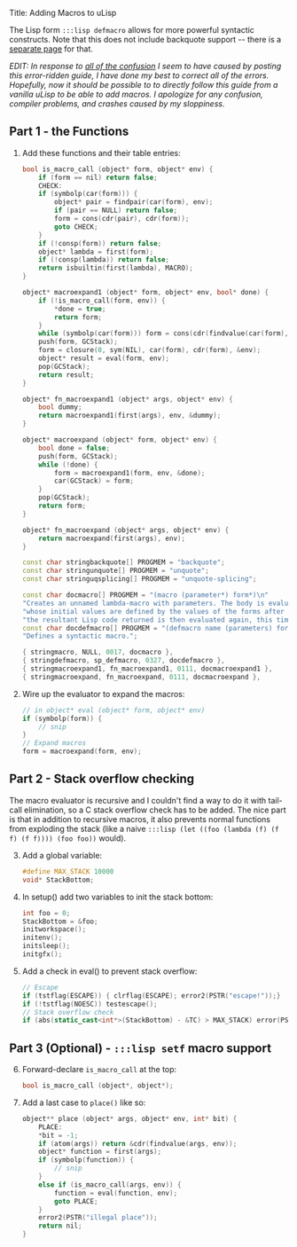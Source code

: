 Title: Adding Macros to uLisp

The Lisp form `:::lisp defmacro` allows for more powerful syntactic constructs. Note that this does not include backquote support -- there is a [separate page]({filename}backquote.md) for that.

*EDIT: In response to [all of the confusion](http://forum.ulisp.com/t/what-would-you-like-to-see-in-ulisp-in-2024/1350/36) I seem to have caused by posting this error-ridden guide, I have done my best to correct all of the errors. Hopefully, now it should be possible to to directly follow this guide from a vanilla uLisp to be able to add macros. I apologize for any confusion, compiler problems, and crashes caused by my sloppiness.*

## Part 1 - the Functions

1. Add these functions and their table entries:

    ```cpp
    bool is_macro_call (object* form, object* env) {
        if (form == nil) return false;
        CHECK:
        if (symbolp(car(form))) {
            object* pair = findpair(car(form), env);
            if (pair == NULL) return false;
            form = cons(cdr(pair), cdr(form));
            goto CHECK;
        }
        if (!consp(form)) return false;
        object* lambda = first(form);
        if (!consp(lambda)) return false;
        return isbuiltin(first(lambda), MACRO);
    }

    object* macroexpand1 (object* form, object* env, bool* done) {
        if (!is_macro_call(form, env)) {
            *done = true;
            return form;
        }
        while (symbolp(car(form))) form = cons(cdr(findvalue(car(form), env)), cdr(form));
        push(form, GCStack);
        form = closure(0, sym(NIL), car(form), cdr(form), &env);
        object* result = eval(form, env);
        pop(GCStack);
        return result;
    }

    object* fn_macroexpand1 (object* args, object* env) {
        bool dummy;
        return macroexpand1(first(args), env, &dummy);
    }

    object* macroexpand (object* form, object* env) {
        bool done = false;
        push(form, GCStack);
        while (!done) {
            form = macroexpand1(form, env, &done);
            car(GCStack) = form;
        }
        pop(GCStack);
        return form;
    }

    object* fn_macroexpand (object* args, object* env) {
        return macroexpand(first(args), env);
    }
    ```

    ```cpp
    const char stringbackquote[] PROGMEM = "backquote";
    const char stringunquote[] PROGMEM = "unquote";
    const char stringuqsplicing[] PROGMEM = "unquote-splicing";
    ```

    ```cpp
    const char docmacro[] PROGMEM = "(macro (parameter*) form*)\n"
    "Creates an unnamed lambda-macro with parameters. The body is evaluated with the parameters as local variables\n"
    "whose initial values are defined by the values of the forms after the macro form;\n"
    "the resultant Lisp code returned is then evaluated again, this time in the scope of where the macro was called.";
    const char docdefmacro[] PROGMEM = "(defmacro name (parameters) form*)\n"
    "Defines a syntactic macro.";
    ```

    ```cpp
    { stringmacro, NULL, 0017, docmacro },
    { stringdefmacro, sp_defmacro, 0327, docdefmacro },
    { stringmacroexpand1, fn_macroexpand1, 0111, docmacroexpand1 },
    { stringmacroexpand, fn_macroexpand, 0111, docmacroexpand },
    ```

2. Wire up the evaluator to expand the macros:

    ```{.cpp data-line="6"}
    // in object* eval (object* form, object* env)
    if (symbolp(form)) {
        // snip
    }
    // Expand macros
    form = macroexpand(form, env);
    ```

## Part 2 - Stack overflow checking

The macro evaluator is recursive and I couldn't find a way to do it with tail-call elimination, so a C stack overflow check has to be added. The nice part is that in addition to recursive macros, it also prevents normal functions from exploding the stack (like a naive `:::lisp (let ((foo (lambda (f) (f f) (f f)))) (foo foo))` would).

3. Add a global variable:

    ```cpp
    #define MAX_STACK 10000
    void* StackBottom;
    ```

4. In setup() add two variables to init the stack bottom:

    ```{.cpp data-line="1-2"}
    int foo = 0;
    StackBottom = &foo;
    initworkspace();
    initenv();
    initsleep();
    initgfx();
    ```

5. Add a check in eval() to prevent stack overflow:

    ```{.cpp data-line="4-5"}
    // Escape
    if (tstflag(ESCAPE)) { clrflag(ESCAPE); error2(PSTR("escape!"));}
    if (!tstflag(NOESC)) testescape();
    // Stack overflow check
    if (abs(static_cast<int*>(StackBottom) - &TC) > MAX_STACK) error(PSTR("C stack overflow"), form);
    ```

## Part 3 (Optional) - `:::lisp setf` macro support

6. Forward-declare `is_macro_call` at the top:

    ```cpp
    bool is_macro_call (object*, object*);
    ```

7. Add a last case to `place()` like so:

    ```{.cpp data-line="2,9-12"}
    object** place (object* args, object* env, int* bit) {
        PLACE:
        *bit = -1;
        if (atom(args)) return &cdr(findvalue(args, env));
        object* function = first(args);
        if (symbolp(function)) {
            // snip
        }
        else if (is_macro_call(args, env)) {
            function = eval(function, env);
            goto PLACE;
        }
        error2(PSTR("illegal place"));
        return nil;
    }
    ```
